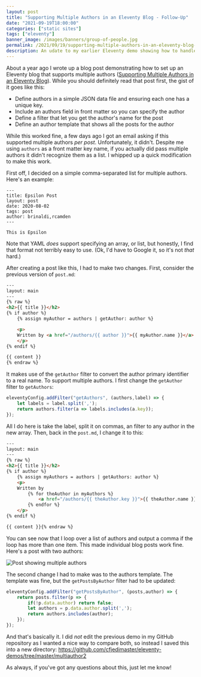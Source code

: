 ```yaml
---
layout: post
title: "Supporting Multiple Authors in an Eleventy Blog - Follow-Up"
date: "2021-09-19T18:00:00"
categories: ["static sites"]
tags: ["eleventy"]
banner_image: /images/banners/group-of-people.jpg
permalink: /2021/09/19/supporting-multiple-authors-in-an-eleventy-blog-follow-up
description: An udate to my earlier Eleventy demo showing how to handle multiple authors
---
```


About a year ago I wrote up a blog post demonstrating how to set up an Eleventy blog that supports multiple authors ([Supporting Multiple Authors in an Eleventy Blog](https://www.raymondcamden.com/2020/08/24/supporting-multiple-authors-in-an-eleventy-blog)). While you should definitely read that post first, the gist of it goes like this:

* Define authors in a simple JSON data file and ensuring each one has a unique key.
* Include an authors field in front matter so you can specify the author
* Define a filter that let you get the author's name for the post
* Define an author template that shows all the posts for the author

While this worked fine, a few days ago I got an email asking if this supported multiple authors *per post*. Unfortunately, it didn't. Despite me using `authors` as a front matter key name, if you actually did pass multiple authors it didn't recognize them as a list. I whipped up a quick modification to make this work.

First off, I decided on a simple comma-separated list for multiple authors. Here's an example:

```
---
title: Epsilon Post
layout: post
date: 2020-08-02
tags: post
author: brinaldi,rcamden
---

This is Epsilon
```

Note that YAML *does* support specifying an array, or list, but honestly, I find that format not terribly easy to use. (Ok, I'd have to Google it, so it's not *that* hard.) 

After creating a post like this, I had to make two changes. First, consider the previous version of `post.md`:

```html
---
layout: main
---
{% raw %}
<h2>{{ title }}</h2>
{% if author %}
	{% assign myAuthor = authors | getAuthor: author %}

	<p>
	Written by <a href="/authors/{{ author }}">{{ myAuthor.name }}</a>
	</p>
{% endif %}

{{ content }}
{% endraw %}
```

It makes use of the `getAuthor` filter to convert the author primary identifier to a real name. To support multiple authors. I first change the `getAuthor` filter to `getAuthors`:

```js
eleventyConfig.addFilter("getAuthors", (authors,label) => {
	let labels = label.split(',');
	return authors.filter(a => labels.includes(a.key));
});
```

All I do here is take the label, split it on commas, an filter to any author in the new array. Then, back in the `post.md`, I change it to this:

```html
---
layout: main
---
{% raw %}
<h2>{{ title }}</h2>
{% if author %}
	{% assign myAuthors = authors | getAuthors: author %}
	<p>
	Written by 
		{% for theAuthor in myAuthors %}
			<a href="/authors/{{ theAuthor.key }}">{{ theAuthor.name }}</a>{% unless forloop.last %}, {% endunless %}
		{% endfor %}
	</p>
{% endif %}

{{ content }}{% endraw %}
```

You can see now that I loop over a list of authors and output a comma if the loop has more than one item. This made individual blog posts work fine. Here's a post with two authors:

<p>
<img data-src="https://static.raymondcamden.com/images/2021/09/ma1.jpg" alt="Post showing multiple authors" class="lazyload imgborder imgcenter">
</p>

The second change I had to make was to the authors template. The template was fine, but the `getPostsByAuthor` filter had to be updated:

```js
eleventyConfig.addFilter("getPostsByAuthor", (posts,author) => {
	return posts.filter(p => {
		if(!p.data.author) return false;
		let authors = p.data.author.split(',');
		return authors.includes(author);
	});
});
```

And that's basically it. I did *not* edit the previous demo in my GitHub repository as I wanted a nice way to compare both, so instead I saved this into a new directory: <https://github.com/cfjedimaster/eleventy-demos/tree/master/multiauthor2>

As always, if you've got any questions about this, just let me know!